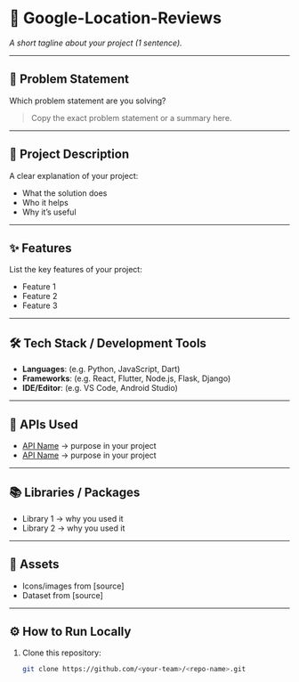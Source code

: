 # 🚀 Google-Location-Reviews 
_A short tagline about your project (1 sentence)._

---

## 📌 Problem Statement
Which problem statement are you solving?  
> Copy the exact problem statement or a summary here.

---

## 📝 Project Description
A clear explanation of your project:
- What the solution does  
- Who it helps  
- Why it’s useful  

---

## ✨ Features
List the key features of your project:
- Feature 1  
- Feature 2  
- Feature 3  

---

## 🛠️ Tech Stack / Development Tools
- **Languages**: (e.g. Python, JavaScript, Dart)  
- **Frameworks**: (e.g. React, Flutter, Node.js, Flask, Django)  
- **IDE/Editor**: (e.g. VS Code, Android Studio)  

---

## 🔌 APIs Used
- [API Name](link) → purpose in your project  
- [API Name](link) → purpose in your project  

---

## 📚 Libraries / Packages
- Library 1 → why you used it  
- Library 2 → why you used it  

---

## 🎨 Assets
- Icons/images from [source]  
- Dataset from [source]  

---

## ⚙️ How to Run Locally
1. Clone this repository:  
   ```bash
   git clone https://github.com/<your-team>/<repo-name>.git

